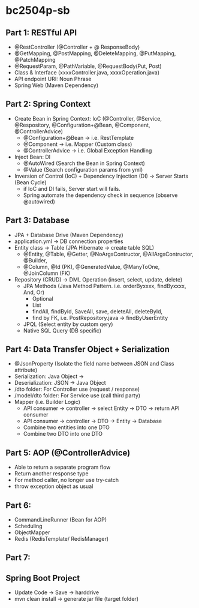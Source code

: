 # bc2504p-sb

## Part 1: RESTful API
- @RestController (@Controller + @ ResponseBody)
- @GetMapping, @PostMapping, @DeleteMapping, @PutMapping, @PatchMapping
- @RequestParam, @PathVariable, @RequestBody(Put, Post)
- Class & Interface (xxxxController.java, xxxxOperation.java)
- API endpoint URI: Noun Phrase
- Spring Web (Maven Dependency)

## Part 2: Spring Context
- Create Bean in Spring Context: IoC (@Controller, @Service, @Respository, @Configuration+@Bean, @Component, @ControllerAdvice)
  - @Configuration+@Bean -> i.e. RestTemplate
  - @Component -> i.e. Mapper (Custom class)
  - @ControllerAdvice -> i.e. Global Exception Handling
- Inject Bean: DI
  - @AutoWired (Search the Bean in Spring Context)
  - @Value (Search configuration params from yml)
- Inversion of Control (IoC) + Dependency Injection (DI) -> Server Starts (Bean Cycle)
  - if IoC and DI fails, Server start will fails.
  - Spring automate the dependency check in sequence (observe @autowired)

## Part 3: Database
- JPA + Database Drive (Maven Dependency)
- application.yml -> DB connection properties
- Entity class -> Table (JPA Hibernate -> create table SQL)
  - @Entity, @Table, @Getter, @NoArgsContructor, @AllArgsContructor, @Builder, 
  - @Column, @Id (PK), @GeneratedValue, @ManyToOne, @JoinColumn (FK)
- Repository (CRUD) -> DML Operation (insert, select, update, delete)
  - JPA Methods (Java Method Pattern. i.e. orderByxxxx, findByxxxx, And, Or)
    - Optional<XXXX>
    - List<XXXX>
    - findAll, findById, SaveAll, save, deleteAll, deleteById, 
    - find by FK, i.e. PostRepository.java -> findByUserEntity
  - JPQL (Select entity by custom qery)
  - Native SQL Query (DB specific)

## Part 4: Data Transfer Object + Serialization
- @JsonProperty (Isolate the field name between JSON and Class attribute)
- Serialization: Java Object ->
- Deserialization: JSON -> Java Object
- /dto folder: For Controller use (request / response)
- /model/dto folder: For Service use (call third party)
- Mapper (i.e. Builder Logic)
  - API consumer -> controller -> select Entity -> DTO -> return API consumer
  - API consumer -> controller -> DTO -> Entity -> Database
  - Combine two entities into one DTO
  - Combine two DTO into one DTO

## Part 5: AOP (@ControllerAdvice)
- Able to return a separate program flow
- Return another response type
- For method caller, no longer use try-catch
- throw exception object as usual

## Part 6:
- CommandLineRunner (Bean for AOP)
- Scheduling 
- ObjectMapper
- Redis (RedisTemplate/ RedisManager)

## Part 7:

## Spring Boot Project
- Update Code -> Save -> harddrive
- mvn clean install -> generate jar file (target folder)